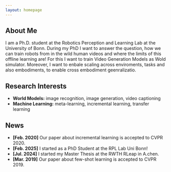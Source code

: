 ```yaml
---
layout: homepage
---
```


## About Me

I am a Ph.D. student at the Robotics Perception and Learning Lab at the University of Bonn. During my PhD I want to answer the question, how we can train robots from in the wild human videos and where the limits of this offline learning are! For this I want to train Video Generation Models as Wold simulator. Moreover, I want to enbale scaling across enviroments, tasks and also embodiments, to enable cross embodiment geenralizatio.

## Research Interests

- **World Models:** image recognition, image generation, video captioning
- **Machine Learning:** meta-learning, incremental learning, transfer learning

## News

- **[Feb. 2020]** Our paper about incremental learning is accepted to CVPR 2020.
- **[Feb. 2025]** I started as a PhD Student at the RPL Lab Uni Bonn!
- **[Jul. 2024]** I started my Master Thesis at the RWTH RLeap in A.chen.
- **[Mar. 2019]** Our paper about few-shot learning is accepted to CVPR 2019.
